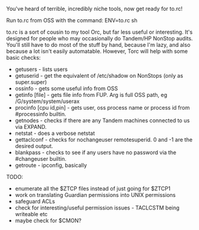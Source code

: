 You've heard of terrible, incredibly niche tools, now get ready for to.rc!

Run to.rc from OSS with the command: ENV=to.rc sh


to.rc is a sort of cousin to my tool Orc, but far less useful or interesting.
It's designed for people who may occasionally do Tandem/HP NonStop audits.
You'll still have to do most of the stuff by hand, because I'm lazy, and also
because a lot isn't easily automatable.
However, Torc will help with some basic checks:

- getusers - lists users
- getuserid - get the equivalent of /etc/shadow on NonStops (only as super.super)
- ossinfo - gets some useful info from OSS
- getinfo [file] - gets file info from FUP. Arg is full OSS path, eg /G/system/system/userax
- procinfo [cpu id,pin] - gets user, oss process name or process id from #processinfo builtin.
- getnodes - checks if there are any Tandem machines connected to us via EXPAND.
- netstat - does a verbose netstat
- gettaclconf - checks for nochangeuser remotesuperid. 0 and -1 are the desired output.
- blankpass - checks to see if any users have no password via the #changeuser builtin.
- getroute - ipconfig, basically

TODO:
- enumerate all the $ZTCP files instead of just going for $ZTCP1
- work on translating Guardian permissions into UNIX permissions 
- safeguard ACLs
- check for interesting/useful permission issues - TACLCSTM being writeable etc
- maybe check for $CMON?
